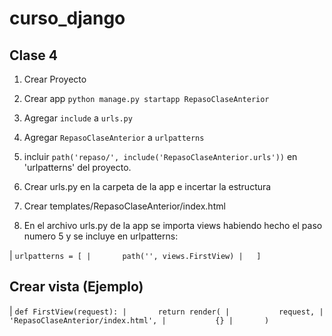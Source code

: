 # curso_django


## Clase 4

1. Crear Proyecto

2. Crear app ``python manage.py startapp RepasoClaseAnterior``

3. Agregar ``include`` a ``urls.py``

4. Agregar ``RepasoClaseAnterior`` a ``urlpatterns``

5. incluir ``path('repaso/', include('RepasoClaseAnterior.urls'))`` en 'urlpatterns' del proyecto.

6. Crear urls.py en la carpeta de la app e incertar la estructura

7. Crear templates/RepasoClaseAnterior/index.html

8. En el archivo urls.py de la app se importa views habiendo hecho el paso numero 5 y se incluye en urlpatterns:

|   ``urlpatterns = [
|       path('', views.FirstView)
|   ]``

## Crear vista (Ejemplo)

|   ``def FirstView(request):
|       return render(
|           request,
|           'RepasoClaseAnterior/index.html',
|           {}
|       )``